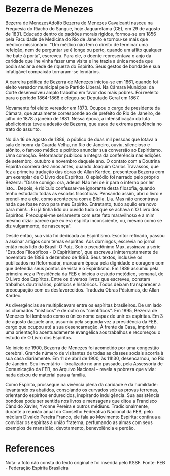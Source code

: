 # Bezerra de Menezes

Bezerra de MenezesAdolfo Bezerra de Menezes Cavalcanti nasceu na Freguesia do Riacho do Sangue, hoje Jaguaretama (CE), em 29 de agosto de 1831. Educado dentro de padrões morais rígidos, formou-se em 1856 pela Faculdade de Medicina do Rio de Janeiro e tornou-se mais que médico: missionário. "Um médico não tem o direito de terminar uma refeição, nem de perguntar se é longe ou perto, quando um aflito qualquer lhe bate à porta”, escreveu. Para ele, o doente representava o anjo da caridade que lhe vinha fazer uma visita e lhe trazia a única moeda que podia saciar a sede de riqueza do Espírito. Seus gestos de bondade e sua infatigável compaixão tornaram-se lendários.

A carreira política de Bezerra de Menezes iniciou-se em 1861, quando foi eleito vereador municipal pelo Partido Liberal. Na Câmara Municipal da Corte desenvolveu amplo trabalho em favor dos mais pobres. Foi reeleito para o período 1864-1868 e elegeu-se Deputado Geral em 1867.

Novamente foi eleito vereador em 1873. Ocupou o cargo de presidente da Câmara, que atualmente corresponde ao de prefeito do Rio de Janeiro, de julho de 1878 a janeiro de 1881. Nessa época, a intensificação da luta abolicionista teve a adesão de Bezerra, que usou de extrema prudência no trato do assunto.

No dia 16 de agosto de 1886, o público de duas mil pessoas que lotava a sala de honra da Guarda Velha, no Rio de Janeiro, ouviu, silencioso e atônito, o famoso médico e político anunciar sua conversão ao Espiritismo. Uma comoção. Reformador publicou a íntegra da conferência nas edições de setembro, outubro e novembro daquele ano. O contato com a Doutrina Espírita ocorrera dez anos antes, quando Joaquim Carlos Travassos, que fez a primeira tradução das obras de Allan Kardec, presenteou Bezerra com um exemplar de O Livro dos Espíritos. O episódio foi narrado pelo próprio Bezerra: "Disse comigo: ora, adeus! Não hei de ir para o inferno por ler isto... Depois, é ridículo confessar-me ignorante desta filosofia, quando tenho estudado todas as escolas filosóficas. Pensando assim, abri o livro e prendi-me a ele, como acontecera com a Bíblia. Lia. Mas não encontrava nada que fosse novo para meu Espírito. Entretanto, tudo aquilo era novo para mim!... Eu já tinha lido ou ouvido tudo o que se achava n´O Livro dos Espíritos. Preocupei-me seriamente com este fato maravilhoso e a mim mesmo dizia: parece que eu era espírita inconsciente, ou, mesmo como se diz vulgarmente, de nascença".

Desde então, sua vida foi dedicada ao Espiritismo. Escritor refinado, passou a assinar artigos com temas espíritas. Aos domingos, escrevia no jornal então mais lido do Brasil: O Paiz. Sob o pseudônimo Max, assinava a série "Estudos Filosóficos - O Espiritismo", que escreveu ininterruptamente de novembro de 1886 a dezembro de 1893. Seus textos, inclusive os publicados no Reformador, marcaram época pela dignidade e coragem com que defendia seus pontos de vista e o Espiritismo. Em 1889 assumiu pela primeira vez a Presidência da FEB e iniciou o estudo metódico, semanal, de O Livro dos Espíritos. Entre os diversos livros que escreveu, constam trabalhos doutrinários, políticos e históricos. Todos deixam transparecer a preocupação com os desfavorecidos. Traduziu Obras Póstumas, de Allan Kardec.

As divergências se multiplicavam entre os espíritas brasileiros. De um lado os chamados "místicos" e de outro os "científicos". Em 1895, Bezerra de Menezes foi lembrado como o único nome capaz de unir os espíritas. Em 3 de agosto daquele ano, assumiu pela segunda vez a presidência da FEB, cargo que ocupou até a sua desencarnação. À frente da Casa, imprimiu uma orientação acentuadamente evangélica aos trabalhos e recomeçou o estudo de O Livro dos Espíritos.

No início de 1900, Bezerra de Menezes foi acometido por uma congestão cerebral. Grande número de visitantes de todas as classes sociais acorria à sua casa diariamente. Em 11 de abril de 1900, às 11h30, desencarnou, no Rio de Janeiro. Seu inventário – localizado no ano passado, pela Assessoria de Comunicação da FEB, no Arquivo Nacional – revela a pobreza que vivia: nada deixou de material para a família.

Como Espírito, prossegue na vivência plena da caridade e da humildade: levantando os abatidos, consolando os curvados sob as provas terrenas, orientando espíritos endurecidos, inspirando indulgência. Sua assistência bondosa pode ser sentida nos livros e mensagens que ditou a Francisco Cândido Xavier, Yvonne Pereira e outros médiuns. Tradicionalmente, durante a reunião anual do Conselho Federativo Nacional da FEB, pelo médium Divaldo Pereira Franco, ele fala ao Movimento Espírita: continua a convidar os espíritas à união fraterna, perfumando as almas com seus exemplos de mansidão, devotamento, benevolência e perdão.

# References
Nota: a foto não consta do texto original e foi inserida pelo KSSF.
Fonte: FEB - Federação Espírita Brasileira 